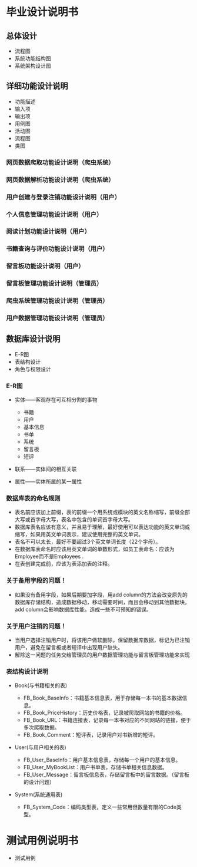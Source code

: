 # 毕业设计说明书

## 总体设计

- 流程图
- 系统功能结构图
- 系统架构设计图

## 详细功能设计说明

- 功能描述
- 输入项
- 输出项
- 用例图
- 活动图
- 流程图
- 类图

### 网页数据爬取功能设计说明（爬虫系统）

### 网页数据解析功能设计说明（爬虫系统）

### 用户创建与登录注销功能设计说明（用户）

### 个人信息管理功能设计说明（用户）

### 阅读计划功能设计说明（用户）

### 书籍查询与评价功能设计说明（用户）

### 留言板功能设计说明（用户）

### 留言板管理功能设计说明（管理员）

### 爬虫系统管理功能设计说明（管理员）

### 用户数据管理功能设计说明（管理员）

## 数据库设计说明

- E-R图
- 表结构设计
- 角色与权限设计

### E-R图

- 实体——客观存在可互相分割的事物
    -   书籍
    -   用户
    -   基本信息
    -   书单
    -   系统
    -   留言板
    -   短评

- 联系——实体间的相互关联
- 属性——实体所属的某一属性

### 数据库表的命名规则

- 表名前应该加上前缀，表的前缀一个用系统或模块的英文名称缩写，前缀全部大写或首字母大写，表名中包含的单词首字母大写。
- 数据库表名应该有意义，并且易于理解，最好使用可以表达功能的英文单词或缩写，如果用英文单词表示，建议使用完整的英文单词。
- 表名不可以太长，最好不要超过3个英文单词长度（22个字母）。
- 在数据库表命名时应该用英文单词的单数形式，如员工表命名：应该为Employee而不是Employees .
- 在表创建完成前，应该为表添加表的注释。

### 关于备用字段的问题！
- 如果没有备用字段，如果后期要加字段，用add column的方法会改变原先的数据库存储结构，造成数据移动，移动需要时间，而且会移动到其他数据块。add column会影响数据库性能，造成一些不可预知的错误。

### 关于用户注销的问题！
- 当用户选择注销用户时，将该用户做软删除，保留数据库数据，标记为已注销用户，避免在留言板或者短评中出现用户缺失。
- 解除这一问题的任务交给管理员的用户数据管理功能与留言板管理功能来实现

### 表结构设计说明

- Book(与书籍相关的表)
    -   FB_Book_BaseInfo：书籍基本信息表，用于存储每一本书的基本数据信息。
    -   FB_Book_PriceHistory：历史价格表，记录被爬取网站的书籍的价格。
    -   FB_Book_URL：书籍连接表，记录每一本书对应的不同网站的链接，便于多次爬取数据。
    -   FB_Book_Comment：短评表，记录用户对书新增的短评。

- User(与用户相关的表)
    -   FB_User_BaseInfo：用户基本信息表，存储每一个用户的基本信息。
    -   FB_User_MyBookList：用户书单表，存储书单相关信息数据。
    -   FB_User_Message：留言板信息表，存储留言板中的留言数据。（留言板的设计问题）

- System(系统通用表)
    -   FB_System_Code：编码类型表，定义一些常用但数量有限的Code类型。


# 测试用例说明书

- 测试用例